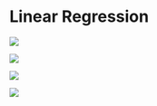 # Linear Regression

![](https://i.imgur.com/CkKSfwO.jpg)

![](https://i.imgur.com/WEyYqKK.jpg)

![](https://i.imgur.com/DkvGBBs.jpg)

![](https://i.imgur.com/X03i27S.jpg)
